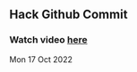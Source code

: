 
 ## Hack Github Commit 
 ### Watch video <a href="https://www.youtube.com">here</a> 
 Mon 17 Oct 2022 
